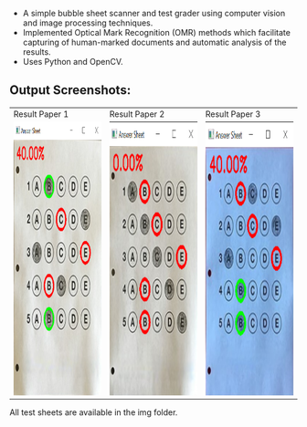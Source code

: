 * A simple bubble sheet scanner and test grader using computer vision and image processing techniques.
* Implemented Optical Mark Recognition (OMR) methods which facilitate capturing of human-marked 
documents and automatic analysis of the results.
* Uses Python and OpenCV.

## Output Screenshots:

<table>
  <tr>
    <td>Result Paper 1</td>
     <td>Result Paper 2</td>
     <td>Result Paper 3</td>
  </tr>
  <tr>
    <td><img src="img/result_01.png" width=280 height=480></td>
    <td><img src="img/result_02.png" width=280 height=480></td>
    <td><img src="img/result_03.png" width=280 height=480></td>
  </tr>
 </table>
 All test sheets are available in the img folder.
 
